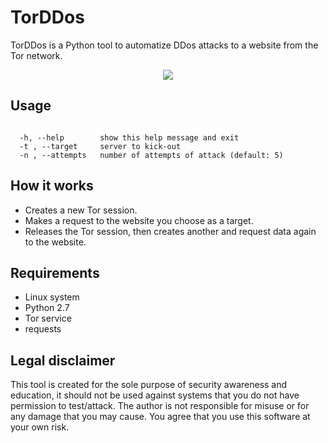 # TorDDos
TorDDos is a Python tool to automatize DDos attacks to a website from the Tor network.
  
<p align="center"><img src="https://github.com/R3nt0n/torDDos/blob/master/img/torddos.png" /></p>


## Usage
```

  -h, --help        show this help message and exit
  -t , --target     server to kick-out
  -n , --attempts   number of attempts of attack (default: 5)

```


## How it works
+ Creates a new Tor session.
+ Makes a request to the website you choose as a target.
+ Releases the Tor session, then creates another and request data again to the website.


## Requirements
+ Linux system
+ Python 2.7
+ Tor service
+ requests


## Legal disclaimer
This tool is created for the sole purpose of security awareness and education, it should not be used against systems that you do not have permission to test/attack. The author is not responsible for misuse or for any damage that you may cause. You agree that you use this software at your own risk.

